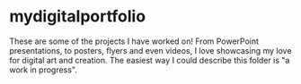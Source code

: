 # mydigitalportfolio
These are some of the projects I have worked on! From PowerPoint presentations, to posters, flyers and even videos, I love showcasing my love for digital art and creation. The easiest way I could describe this folder is "a work in progress".
